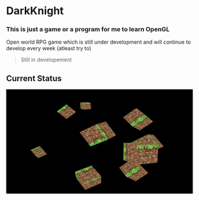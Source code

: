 # DarkKnight

### This is just a game or a program for me to learn OpenGL

Open world RPG game which is still under development and will continue to develop every week (atleast try to)

> Still in developement

## Current Status

![status-1](/DarkKnight/assets/developmentStatus/status-1.png)
